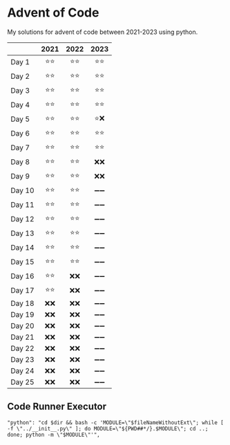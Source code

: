 # Advent of Code

My solutions for advent of code between 2021-2023 using python.

|        | 2021 | 2022 | 2023 |
| ------ | :--: | :--: | :--: |
| Day 1  | ⭐⭐ | ⭐⭐ | ⭐⭐ |
| Day 2  | ⭐⭐ | ⭐⭐ | ⭐⭐ |
| Day 3  | ⭐⭐ | ⭐⭐ | ⭐⭐ |
| Day 4  | ⭐⭐ | ⭐⭐ | ⭐⭐ |
| Day 5  | ⭐⭐ | ⭐⭐ | ⭐❌ |
| Day 6  | ⭐⭐ | ⭐⭐ | ⭐⭐ |
| Day 7  | ⭐⭐ | ⭐⭐ | ⭐⭐ |
| Day 8  | ⭐⭐ | ⭐⭐ | ❌❌ |
| Day 9  | ⭐⭐ | ⭐⭐ | ❌❌ |
| Day 10 | ⭐⭐ | ⭐⭐ | ➖➖ |
| Day 11 | ⭐⭐ | ⭐⭐ | ➖➖ |
| Day 12 | ⭐⭐ | ⭐⭐ | ➖➖ |
| Day 13 | ⭐⭐ | ⭐⭐ | ➖➖ |
| Day 14 | ⭐⭐ | ⭐⭐ | ➖➖ |
| Day 15 | ⭐⭐ | ⭐⭐ | ➖➖ |
| Day 16 | ⭐⭐ | ❌❌ | ➖➖ |
| Day 17 | ⭐⭐ | ❌❌ | ➖➖ |
| Day 18 | ❌❌ | ❌❌ | ➖➖ |
| Day 19 | ❌❌ | ❌❌ | ➖➖ |
| Day 20 | ❌❌ | ❌❌ | ➖➖ |
| Day 21 | ❌❌ | ❌❌ | ➖➖ |
| Day 22 | ❌❌ | ❌❌ | ➖➖ |
| Day 23 | ❌❌ | ❌❌ | ➖➖ |
| Day 24 | ❌❌ | ❌❌ | ➖➖ |
| Day 25 | ❌❌ | ❌❌ | ➖➖ |

## Code Runner Executor

```
"python": "cd $dir && bash -c 'MODULE=\"$fileNameWithoutExt\"; while [ -f \"../__init__.py\" ]; do MODULE=\"${PWD##*/}.$MODULE\"; cd ..; done; python -m \"$MODULE\"'",
```
